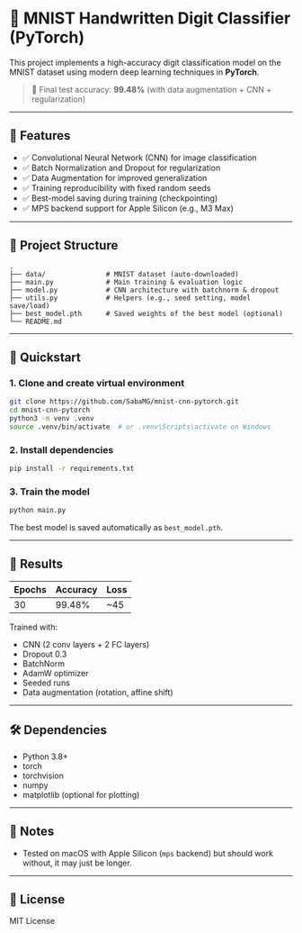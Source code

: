 # 🧠 MNIST Handwritten Digit Classifier (PyTorch)

This project implements a high-accuracy digit classification model on the MNIST dataset using modern deep learning techniques in **PyTorch**.

> 🎯 Final test accuracy: **99.48%** (with data augmentation + CNN + regularization)

---

## 🚀 Features

- ✅ Convolutional Neural Network (CNN) for image classification  
- ✅ Batch Normalization and Dropout for regularization  
- ✅ Data Augmentation for improved generalization  
- ✅ Training reproducibility with fixed random seeds  
- ✅ Best-model saving during training (checkpointing)  
- ✅ MPS backend support for Apple Silicon (e.g., M3 Max)

---

## 📁 Project Structure

```
.
├── data/               # MNIST dataset (auto-downloaded)
├── main.py             # Main training & evaluation logic
├── model.py            # CNN architecture with batchnorm & dropout
├── utils.py            # Helpers (e.g., seed setting, model save/load)
├── best_model.pth      # Saved weights of the best model (optional)
└── README.md
```

---

## 🧪 Quickstart

### 1. Clone and create virtual environment

```bash
git clone https://github.com/SabaMG/mnist-cnn-pytorch.git
cd mnist-cnn-pytorch
python3 -m venv .venv
source .venv/bin/activate  # or .venv\Scripts\activate on Windows
```

### 2. Install dependencies

```bash
pip install -r requirements.txt
```

### 3. Train the model

```bash
python main.py
```

The best model is saved automatically as `best_model.pth`.

---

## 🧾 Results

| Epochs | Accuracy | Loss     |
|--------|----------|----------|
| 30     | 99.48%   | ~45      |

Trained with:
- CNN (2 conv layers + 2 FC layers)
- Dropout 0.3
- BatchNorm
- AdamW optimizer
- Seeded runs
- Data augmentation (rotation, affine shift)

---

## 🛠️ Dependencies

- Python 3.8+
- torch
- torchvision
- numpy
- matplotlib (optional for plotting)

---

## 📌 Notes

- Tested on macOS with Apple Silicon (`mps` backend) but should work without, it may just be longer.

---

## 🪪 License

MIT License
